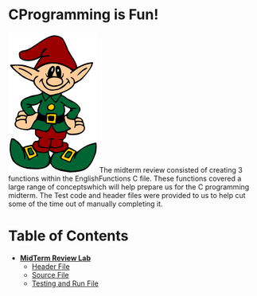  # **CProgramming is Fun!**
![alt text](./ELF.png "Hi Everyone!")
The midterm review consisted of creating 3 functions within the EnglishFunctions C file. These functions covered
a large range of conceptswhich will help prepare us for the C programming midterm. The Test code and header files were provided to us to help cut some of the time out of manually completing it.
# **Table of Contents**
* [**MidTerm Review Lab**](./Midterm_Review/)
  * [Header File](./Midterm_Review/EnglishFunctions.h)
  * [Source File](./Midterm_Review/EnglishFunctions.c)
  * [Testing and Run File](./Midterm_Review/UnitTestCodev2.c)